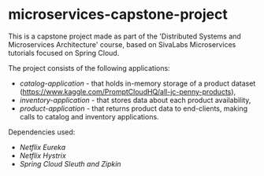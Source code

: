 # microservices-capstone-project

This is a capstone project made as part of the 'Distributed Systems and Microservices Architecture' course, based on SivaLabs Microservices tutorials focused on Spring Cloud.

The project consists of the following applications:

* *catalog-application* - that holds in-memory storage of a product dataset (https://www.kaggle.com/PromptCloudHQ/all-jc-penny-products), 
* *inventory-application* - that stores data about each product availability, 
* *product-application* - that returns product data to end-clients, making calls to catalog and inventory applications.

Dependencies used:
* *Netflix Eureka*
* *Netflix Hystrix*
* *Spring Cloud Sleuth and Zipkin*


